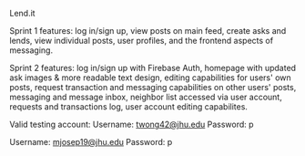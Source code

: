 Lend.it

Sprint 1 features: log in/sign up, view posts on main feed, create asks and lends, view individual posts, user profiles, and the frontend aspects of messaging.

Sprint 2 features: log in/sign up with Firebase Auth, homepage with updated ask images & more readable text design, editing capabilities for users' own posts, request transaction and messaging capabilities on other users' posts, messaging and message inbox, neighbor list accessed via user account, requests and transactions log, user account editing capabilites. 

Valid testing account:
Username: twong42@jhu.edu
Password: p

Username: mjosep19@jhu.edu
Password: p
